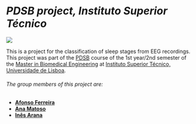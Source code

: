 # _PDSB project, Instituto Superior Técnico_ 

[![](https://www.ejp-eurad.eu/sites/default/files/2019-11/ist_logo.png)](https://tecnico.ulisboa.pt/en/) 

This is a project for the classification of sleep stages from EEG recordings. This project was part of the [PDSB](https://fenix.tecnico.ulisboa.pt/cursos/mebiom/disciplina-curricular/1529008500343) course of the 1st year/2nd semester of the [Master in Biomedical Engineering](https://fenix.tecnico.ulisboa.pt/cursos/mebiom) at [Instituto Superior Técnico, Universidade de Lisboa](https://tecnico.ulisboa.pt/en/).

###### The group members of this project are: 
 - **[Afonso Ferreira]**
 - **[Ana Matoso]**
 - **[Inês Arana]**


[//]: # (These are reference links used in the body of this note and get stripped out when the markdown processor does its job. There is no need to format nicely because it shouldn't be seen.)

   [Afonso Ferreira]: <https://github.com/afonsof3rreira>
   [Ana Matoso]: <https://github.com/afonsof3rreira>
   [Inês Arana]: <https://github.com/afonsof3rreira>   
